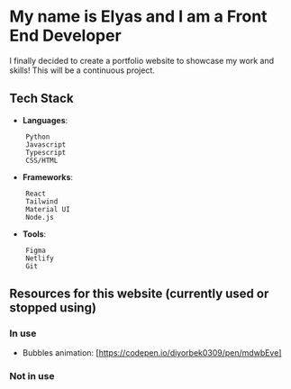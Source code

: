 # My name is Elyas and I am a Front End Developer

I finally decided to create a portfolio website to showcase my work and skills! This will be a continuous project.

## Tech Stack

- **Languages**:

```
    Python
    Javascript
    Typescript
    CSS/HTML
```

- **Frameworks**:

```
    React
    Tailwind
    Material UI
    Node.js
```

- **Tools**:

```
    Figma
    Netlify
    Git
```

## Resources for this website (currently used or stopped using)

### In use

- Bubbles animation: [https://codepen.io/diyorbek0309/pen/mdwbEve]

### Not in use

